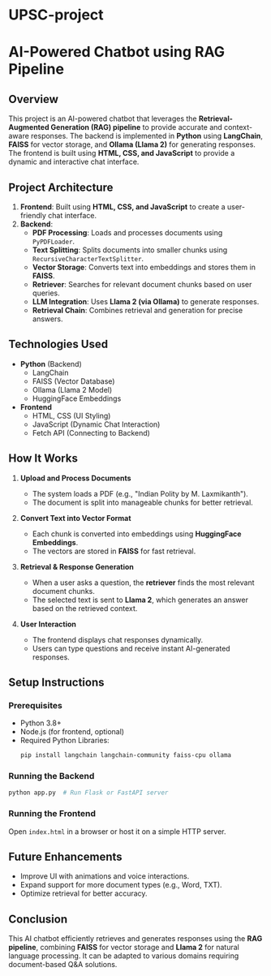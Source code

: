 # UPSC-project

# AI-Powered Chatbot using RAG Pipeline

## Overview
This project is an AI-powered chatbot that leverages the **Retrieval-Augmented Generation (RAG) pipeline** to provide accurate and context-aware responses. The backend is implemented in **Python** using **LangChain**, **FAISS** for vector storage, and **Ollama (Llama 2)** for generating responses. The frontend is built using **HTML, CSS, and JavaScript** to provide a dynamic and interactive chat interface.

## Project Architecture
1. **Frontend**: Built using **HTML, CSS, and JavaScript** to create a user-friendly chat interface.
2. **Backend**:
   - **PDF Processing**: Loads and processes documents using `PyPDFLoader`.
   - **Text Splitting**: Splits documents into smaller chunks using `RecursiveCharacterTextSplitter`.
   - **Vector Storage**: Converts text into embeddings and stores them in **FAISS**.
   - **Retriever**: Searches for relevant document chunks based on user queries.
   - **LLM Integration**: Uses **Llama 2 (via Ollama)** to generate responses.
   - **Retrieval Chain**: Combines retrieval and generation for precise answers.

## Technologies Used
- **Python** (Backend)
  - LangChain
  - FAISS (Vector Database)
  - Ollama (Llama 2 Model)
  - HuggingFace Embeddings
- **Frontend**
  - HTML, CSS (UI Styling)
  - JavaScript (Dynamic Chat Interaction)
  - Fetch API (Connecting to Backend)

## How It Works
1. **Upload and Process Documents**
   - The system loads a PDF (e.g., "Indian Polity by M. Laxmikanth").
   - The document is split into manageable chunks for better retrieval.
   
2. **Convert Text into Vector Format**
   - Each chunk is converted into embeddings using **HuggingFace Embeddings**.
   - The vectors are stored in **FAISS** for fast retrieval.
   
3. **Retrieval & Response Generation**
   - When a user asks a question, the **retriever** finds the most relevant document chunks.
   - The selected text is sent to **Llama 2**, which generates an answer based on the retrieved context.

4. **User Interaction**
   - The frontend displays chat responses dynamically.
   - Users can type questions and receive instant AI-generated responses.

## Setup Instructions
### Prerequisites
- Python 3.8+
- Node.js (for frontend, optional)
- Required Python Libraries:
  ```bash
  pip install langchain langchain-community faiss-cpu ollama
  ```

### Running the Backend
```bash
python app.py  # Run Flask or FastAPI server
```

### Running the Frontend
Open `index.html` in a browser or host it on a simple HTTP server.

## Future Enhancements
- Improve UI with animations and voice interactions.
- Expand support for more document types (e.g., Word, TXT).
- Optimize retrieval for better accuracy.

## Conclusion
This AI chatbot efficiently retrieves and generates responses using the **RAG pipeline**, combining **FAISS** for vector storage and **Llama 2** for natural language processing. It can be adapted to various domains requiring document-based Q&A solutions.

